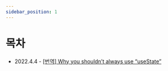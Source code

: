 ```yaml
---
sidebar_position: 1
---
```


# 목차

- 2022.4.4 - [[번역] Why you shouldn’t always use “useState”](./1_useState.md)
